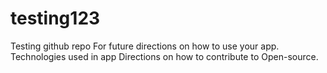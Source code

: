 # testing123
Testing github repo
For future directions on how to use your app.
Technologies used in app
Directions on how to contribute to Open-source.
